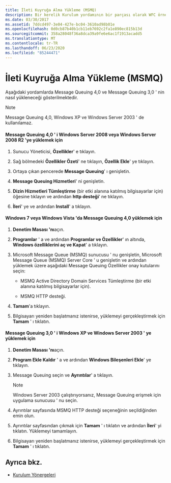 ```yaml
---
title: İleti Kuyruğa Alma Yükleme (MSMQ)
description: Bir kerelik Kurulum yordamının bir parçası olarak WFC örnekleri ile kullanmak üzere 4,0 Message Queuing ve Message Queuing 3,0 ' i nasıl yükleyeceğinizi öğrenin.
ms.date: 03/30/2017
ms.assetid: 7ddcd497-3e04-427e-bc04-3610ad98b01e
ms.openlocfilehash: 0d0cb87b40b1cb11eb7692c2fa1e890ec815b13d
ms.sourcegitcommit: 358a28048f36a8dca39a9fe6e6ac1f1913acadd5
ms.translationtype: MT
ms.contentlocale: tr-TR
ms.lasthandoff: 06/23/2020
ms.locfileid: "85244471"
---
```

# <a name="installing-message-queuing-msmq"></a>İleti Kuyruğa Alma Yükleme (MSMQ)
Aşağıdaki yordamlarda Message Queuing 4,0 ve Message Queuing 3,0 ' nin nasıl yükleneceği gösterilmektedir.  
  
> [!NOTE]
> Message Queuing 4,0, Windows XP ve Windows Server 2003 ' de kullanılamaz.  
  
#### <a name="to-install-message-queuing-40-on-windows-server-2008-or-windows-server-2008-r2"></a>Message Queuing 4,0 ' i Windows Server 2008 veya Windows Server 2008 R2 'ye yüklemek için  
  
1. Sunucu Yöneticisi, **Özellikler**' e tıklayın.  
  
2. Sağ bölmedeki **Özellikler Özeti**' ne tıklayın, **Özellik Ekle**' ye tıklayın.  
  
3. Ortaya çıkan pencerede **Message Queuing**' ı genişletin.  
  
4. **Message Queuing Hizmetleri**' ni genişletin.  
  
5. **Dizin Hizmetleri Tümleştirme** (bir etki alanına katılmış bilgisayarlar için) öğesine tıklayın ve ardından **http desteği**' ne tıklayın.  
  
6. **İleri**' ye ve ardından **Install**' a tıklayın.  
  
#### <a name="to-install-message-queuing-40-on-windows-7-or-windows-vista"></a>Windows 7 veya Windows Vista 'da Message Queuing 4,0 yüklemek için  
  
1. **Denetim Masası 'nı**açın.  
  
2. **Programlar** ' a ve ardından **Programlar ve Özellikler**' ın altında, **Windows özelliklerini aç ve Kapat**' a tıklayın.  
  
3. Microsoft Message Queue (MSMQ) sunucusu ' nu genişletin, Microsoft Message Queue (MSMQ) Server Core ' u genişletin ve ardından yüklemek üzere aşağıdaki Message Queuing Özellikler onay kutularını seçin:  
  
    - MSMQ Active Directory Domain Services Tümleştirme (bir etki alanına katılmış bilgisayarlar için).  
  
    - MSMQ HTTP desteği.  
  
4. **Tamam**'a tıklayın.  
  
5. Bilgisayarı yeniden başlatmanız istenirse, yüklemeyi gerçekleştirmek için **Tamam** ' ı tıklatın.  
  
#### <a name="to-install-message-queuing-30-on-windows-xp-and-windows-server-2003"></a>Message Queuing 3,0 ' i Windows XP ve Windows Server 2003 ' ye yüklemek için  
  
1. **Denetim Masası 'nı**açın.  
  
2. **Program Ekle Kaldır** ' a ve ardından **Windows Bileşenleri Ekle**' ye tıklayın.  
  
3. Message Queuing seçin ve **Ayrıntılar**' a tıklayın.  
  
    > [!NOTE]
    > Windows Server 2003 çalıştırıyorsanız, Message Queuing erişmek için uygulama sunucusu ' nu seçin.  
  
4. Ayrıntılar sayfasında MSMQ HTTP desteği seçeneğinin seçildiğinden emin olun.  
  
5. Ayrıntılar sayfasından çıkmak için **Tamam** ' ı tıklatın ve ardından **İleri**' yi tıklatın. Yüklemeyi tamamlayın.  
  
6. Bilgisayarı yeniden başlatmanız istenirse, yüklemeyi gerçekleştirmek için **Tamam** ' ı tıklatın.  
  
## <a name="see-also"></a>Ayrıca bkz.

- [Kurulum Yönergeleri](set-up-instructions.md)
